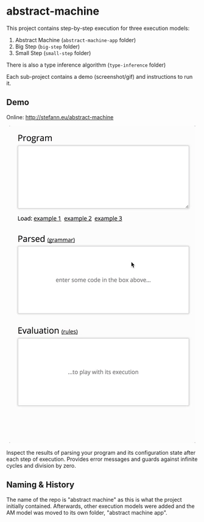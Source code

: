 # abstract-machine

This project contains step-by-step execution for three execution models:
 1. Abstract Machine (`abstract-machine-app` folder)
 2. Big Step (`big-step` folder)
 3. Small Step (`small-step` folder)
 
There is also a type inference algorithm (`type-inference` folder)

Each sub-project contains a demo (screenshot/gif) and instructions to run it.


## Demo
Online: http://stefann.eu/abstract-machine

<p align="center">

  <img src="https://github.com/stefan-niculae/abstract-machine/raw/master/abstract-machine-app/webapp/demo.gif" alt="Demo Gif"/>

</p>

Inspect the results of parsing your program and its configuration state after each step of execution.
Provides error messages and guards against infinite cycles and division by zero.


## Naming & History
The name of the repo is "abstract machine" as this is what the project initially contained. Afterwards, other execution models were added and the AM model was moved to its own folder, "abstract machine app".
